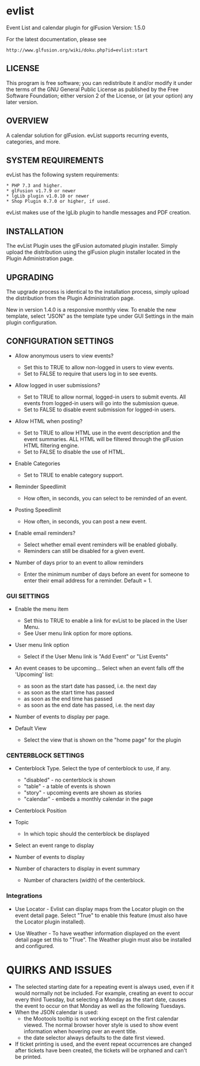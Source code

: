 # evlist
Event List and calendar plugin for glFusion
Version: 1.5.0

For the latest documentation, please see

    http://www.glfusion.org/wiki/doku.php?id=evlist:start

## LICENSE
This program is free software; you can redistribute it and/or modify it under
the terms of the GNU General Public License as published by the Free Software
Foundation; either version 2 of the License, or (at your option) any later
version.

## OVERVIEW
A calendar solution for glFusion. evList supports recurring events, 
categories, and more.

## SYSTEM REQUIREMENTS
evList has the following system requirements:

    * PHP 7.3 and higher.
    * glFusion v1.7.9 or newer
    * lgLib plugin v1.0.10 or newer
    * Shop Plugin 0.7.0 or higher, if used.

evList makes use of the lgLib plugin to handle messages and PDF creation.

## INSTALLATION
The evList  Plugin uses the glFusion automated plugin installer.
Simply upload the distribution using the glFusion plugin installer located in
the Plugin Administration page.

## UPGRADING
The upgrade process is identical to the installation process, simply upload
the distribution from the Plugin Administration page.

New in version 1.4.0 is a responsive monthly view. To enable the new template,
select "JSON" as the template type under GUI Settings in the main plugin
configuration.

## CONFIGURATION SETTINGS
* Allow anonymous users to view events?
  * Set this to TRUE to allow non-logged in users to view events.
  * Set to FALSE to require that users log in to see events.

* Allow logged in user submissions?
  * Set to TRUE to allow normal, logged-in users to submit events. All events
from logged-in users will go into the submission queue.
  * Set to FALSE to disable event submission for logged-in users.

* Allow HTML when posting?
  * Set to TRUE to allow HTML use in the event description and the event
    summaries. ALL HTML will be filtered through the glFusion HTML filtering
    engine.
  * Set to FALSE to disable the use of HTML.

* Enable Categories
  * Set to TRUE to enable category support.

* Reminder Speedlimit
  * How often, in seconds, you can select to be reminded of an event.

* Posting Speedlimit
  * How often, in seconds, you can post a new event.

* Enable email reminders?
  * Select whether email event reminders will be enabled globally.
  * Reminders can still be disabled for a given event.

* Number of days prior to an event to allow reminders
  * Enter the minimum number of days before an event for someone to
enter their email address for a reminder. Default = 1.

### GUI SETTINGS

* Enable the menu item
  * Set this to TRUE to enable a link for evList to be placed in the User Menu.
  * See User menu link option for more options.

* User menu link option
  * Select if the User Menu link is "Add Event" or "List Events"

* An event ceases to be upcoming... Select when an event falls off the 'Upcoming' list:
  * as soon as the start date has passed, i.e. the next day
  * as soon as the start time has passed
  * as soon as the end time has passed
  * as soon as the end date has passed, i.e. the next day

* Number of events to display per page.

* Default View
  * Select the view that is shown on the "home page" for the plugin

### CENTERBLOCK SETTINGS
* Centerblock Type. Select the type of centerblock to use, if any.
  * "disabled" - no centerblock is shown
  * "table" - a table of events is shown
  * "story" - upcoming events are shown as stories
  * "calendar" - embeds a monthly calendar in the page

* Centerblock Position

* Topic
  * In which topic should the centerblock be displayed

* Select an event range to display

* Number of events to display

* Number of characters to display in event summary
  * Number of characters (width) of the centerblock.

### Integrations
* Use Locator - Evlist can display maps from the Locator plugin on the event
detail page. Select "True" to enable this feature (must also have the Locator
plugin installed).

* Use Weather - To have weather information displayed on the event detail page
set this to "True". The Weather plugin must also be installed and configured.

# QUIRKS AND ISSUES
* The selected starting date for a repeating event is always used, even if it
would normally not be included.  For example, creating an event to occur
every third Tuesday, but selecting a Monday as the start date, causes the
event to occur on that Monday as well as the following Tuesdays.
* When the JSON calendar is used:
  * the Mootools tooltip is not working except on the first calendar viewed. The normal browser hover style is used to show event information when hovering over an event title.
  * the date selector always defaults to the date first viewed.
* If ticket printing is used, and the event repeat occurrences are changed after
tickets have been created, the tickets will be orphaned and can't be printed.
